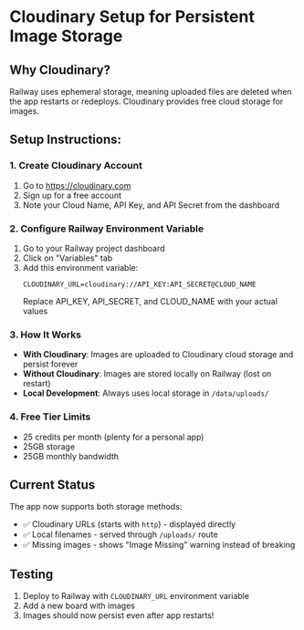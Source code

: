 # Cloudinary Setup for Persistent Image Storage

## Why Cloudinary?
Railway uses ephemeral storage, meaning uploaded files are deleted when the app restarts or redeploys. Cloudinary provides free cloud storage for images.

## Setup Instructions:

### 1. Create Cloudinary Account
1. Go to https://cloudinary.com
2. Sign up for a free account
3. Note your Cloud Name, API Key, and API Secret from the dashboard

### 2. Configure Railway Environment Variable
1. Go to your Railway project dashboard
2. Click on "Variables" tab
3. Add this environment variable:
   ```
   CLOUDINARY_URL=cloudinary://API_KEY:API_SECRET@CLOUD_NAME
   ```
   Replace API_KEY, API_SECRET, and CLOUD_NAME with your actual values

### 3. How It Works
- **With Cloudinary**: Images are uploaded to Cloudinary cloud storage and persist forever
- **Without Cloudinary**: Images are stored locally on Railway (lost on restart) 
- **Local Development**: Always uses local storage in `/data/uploads/`

### 4. Free Tier Limits
- 25 credits per month (plenty for a personal app)
- 25GB storage 
- 25GB monthly bandwidth

## Current Status
The app now supports both storage methods:
- ✅ Cloudinary URLs (starts with `http`) - displayed directly
- ✅ Local filenames - served through `/uploads/` route
- ✅ Missing images - shows "Image Missing" warning instead of breaking

## Testing
1. Deploy to Railway with `CLOUDINARY_URL` environment variable
2. Add a new board with images
3. Images should now persist even after app restarts!
